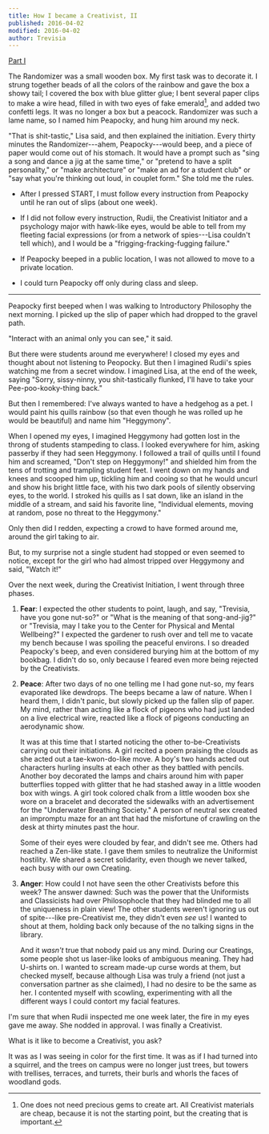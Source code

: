 ```yaml
---
title: How I became a Creativist, II
published: 2016-04-02
modified: 2016-04-02
author: Trevisia
---
```


[Part I](/posts/how-i-became-a-creativist.html)

The Randomizer was a small wooden box. My first task was to decorate it. I strung together beads of all the colors of the rainbow and gave the box a showy tail; I covered the box with blue glitter glue; I bent several paper clips to make a wire head, filled in with two eyes of fake emerald[^f0], and added two confetti legs. It was no longer a box but a peacock. Randomizer was such a lame name, so I named him Peapocky, and hung him around my neck.

<!--more-->

"That is shit-tastic," Lisa said, and then explained the initiation. Every thirty minutes the Randomizer---ahem, Peapocky---would beep, and a piece of paper would come out of his stomach. It would have a prompt such as "sing a song and dance a jig at the same time," or "pretend to have a split personality," or "make architecture" or "make an ad for a student club" or "say what you're thinking out loud, in couplet form." She told me the rules.

* After I pressed START, I must follow every instruction from Peapocky until he ran out of slips (about one week).

* If I did not follow every instruction, Rudii, the Creativist Initiator and a psychology major with hawk-like eyes, would be able to tell from my fleeting facial expressions (or from a network of spies---Lisa couldn't tell which), and I would be a "frigging-fracking-fugging failure."

* If Peapocky beeped in a public location, I was not allowed to move to a private location.

* I could turn Peapocky off only during class and sleep.

[^f0]: One does not need precious gems to create art. All Creativist materials are cheap, because it is not the starting point, but the creating that is important.

<hr>

Peapocky first beeped when I was walking to Introductory Philosophy the next morning. I picked up the slip of paper which had dropped to the gravel path.

"Interact with an animal only you can see," it said.

But there were students around me everywhere! I closed my eyes and thought about not listening to Peopocky. But then I imagined Rudii's spies watching me from a secret window. I imagined Lisa, at the end of the week, saying "Sorry, sissy-ninny, you shit-tastically flunked, I'll have to take your Pee-poo-kooky-thing back."

But then I remembered: I've always wanted to have a hedgehog as a pet. I would paint his quills rainbow (so that even though he was rolled up he would be beautiful) and name him "Heggymony". 

When I opened my eyes, I imagined Heggymony had gotten lost in the throng of students stampeding to class. I looked everywhere for him, asking passerby if they had seen Heggymony. I followed a trail of quills until I found him and screamed, "Don't step on Heggymony!" and shielded him from the tens of trotting and trampling student feet. I went down on my hands and knees and scooped him up, tickling him and cooing so that he would uncurl and show his bright little face, with his two dark pools of silently observing eyes, to the world. I stroked his quills as I sat down, like an island in the middle of a stream, and said his favorite line, "Individual elements, moving at random, pose no threat to the Heggymony."

Only then did I redden, expecting a crowd to have formed around me, around the girl taking to air.

But, to my surprise not a single student had stopped or even seemed to notice, except for the girl who had almost tripped over Heggymony and said, "Watch it!" 

Over the next week, during the Creativist Initiation, I went through three phases.

1.  **Fear**: I expected the other students to point, laugh, and say, "Trevisia, have you gone nut-so?" or "What is the meaning of that song-and-jig?" or "Trevisia, may I take you to the Center for Physical and Mental Wellbeing?" I expected the gardener to rush over and tell me to vacate my bench because I was spoiling the peaceful environs. I so dreaded Peapocky's beep, and even considered burying him at the bottom of my bookbag. I didn't do so, only because I feared even more being rejected by the Creativists.

2.  **Peace**: After two days of no one telling me I had gone nut-so, my fears evaporated like dewdrops. The beeps became a law of nature. When I heard them, I didn't panic, but slowly picked up the fallen slip of paper. My mind, rather than acting like a flock of pigeons who had just landed on a live electrical wire, reacted like a flock of pigeons conducting an aerodynamic show.

    It was at this time that I started noticing the other to-be-Creativists carrying out their initiations. A girl recited a poem praising the clouds as she acted out a tae-kwon-do-like move. A boy's two hands acted out characters hurling insults at each other as they battled with pencils. Another boy decorated the lamps and chairs around him with paper butterflies topped with glitter that he had stashed away in a little wooden box with wings. A girl took colored chalk from a little wooden box she wore on a bracelet and decorated the sidewalks with an advertisement for the "Underwater Breathing Society."	A person of neutral sex created an impromptu maze for an ant that had the misfortune of crawling on the desk at thirty minutes past the hour.
	
	Some of their eyes were clouded by fear, and didn't see me. Others had reached a Zen-like state. I gave them smiles to neutralize the Uniformist hostility. We shared a secret solidarity, even though we never talked, each busy with our own Creating.
	
3.  **Anger**: 	How could I not have seen the other Creativists before this week? The answer dawned: Such was the power that the Uniformists and Classicists had over Philosophocle that they had blinded me to all the uniqueness in plain view! The other students weren't ignoring us out of spite---like pre-Creativist me, they didn't even *see* us! I wanted to shout at them, holding back only because of the no talking signs in the library.

	And it *wasn't* true that nobody paid us any mind. During our Creatings, some people shot us laser-like looks of ambiguous meaning. They had U-shirts on. I wanted to scream made-up curse words at them, but checked myself, because although Lisa was truly a friend (not just a conversation partner as she claimed), I had no desire to be the same as her. I contented myself with scowling, experimenting with all the different ways I could contort my facial features.

I'm sure that when Rudii inspected me one week later, the fire in my eyes gave me away. She nodded in approval. I was finally a Creativist.

What is it like to become a Creativist, you ask?

It was as I was seeing in color for the first time. It was as if I had turned into a squirrel, and the trees on campus were no longer just trees, but towers with trellises, terraces, and turrets, their burls and whorls the faces of woodland gods.

